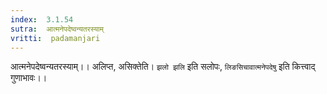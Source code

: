 ```yaml
---
index:  3.1.54
sutra:  आत्मनेपदेष्वन्यतरस्याम्
vritti:  padamanjari
---
```


आत्मनेपदेष्वन्यतरस्याम्।। अलिप्त, असिक्तेति। `झलो झलि` इति सलोपः, `लिङसिचावात्मनेपदेषु` इति कित्त्वाद् गुणाभावः।।
